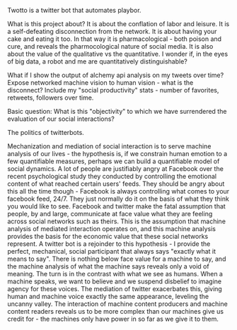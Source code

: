 Twotto is a twitter bot that automates playbor.

What is this project about? It is about the conflation of labor and leisure. It is a self-defeating disconnection from the network. It is about having your cake and eating it too. In that way it is pharmacological - both poison and cure, and reveals the pharmocological nature of social media. It is also about the value of the qualitative vs the quantitative. I wonder if, in the eyes of big data, a robot and me are quantitatively distinguishable?

What if I show the output of alchemy api analysis on my tweets over time? Expose networked machine vision to human vision - what is the disconnect? Include my "social productivity" stats - number of favorites, retweets, followers over time.

Basic question: What is this "objectivity" to which we have surrendered the evaluation of our social interactions?

The politics of twitterbots.

Mechanization and mediation of social interaction is to serve machine analysis of our lives - the hypothesis is, if we constrain human emotion to a few quantifiable measures, perhaps we can build a quantifiable model of social dynamics.
A lot of people are justifiably angry at Facebook over the recent psychological study they conducted by controlling the emotional content of what reached certain users' feeds. They should be angry about this all the time though - Facebook is always controlling what comes to your facebook feed, 24/7. They just normally do it on the basis of what they think you would like to see. 
Facebook and twitter make the fatal assumption that people, by and large, communicate at face value what they are feeling across social networks such as theirs.
This is the assumption that machine analysis of mediated interaction operates on, and this machine analysis provides the basis for the economic value that these social networks represent.
A twitter bot is a rejoinder to this hypothesis - I provide the perfect, mechanical, social participant that always says "exactly what it means to say". There is nothing below face value for a machine to say, and the machine analysis of what the machine says reveals only a void of meaning. The turn is in the contrast with what we see as humans. When a machine speaks, we want to believe and we suspend disbelief to imagine agency for these voices. The mediation of twitter exacerbates this, giving human and machine voice exactly the same appearance, leveling the uncanny valley.
The interaction of machine content producers and machine content readers reveals us to be more complex than our machines give us credit for - the machines only have power in so far as we give it to them. 